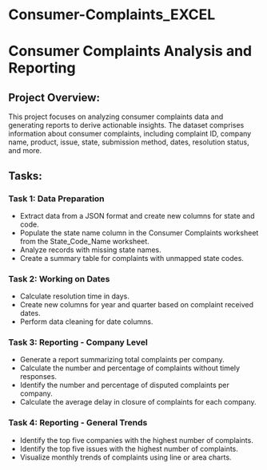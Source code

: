 # Consumer-Complaints_EXCEL

# Consumer Complaints Analysis and Reporting

## Project Overview:

This project focuses on analyzing consumer complaints data and generating reports to derive actionable insights. The dataset comprises information about consumer complaints, including complaint ID, company name, product, issue, state, submission method, dates, resolution status, and more.

## Tasks:

### Task 1: Data Preparation
- Extract data from a JSON format and create new columns for state and code.
- Populate the state name column in the Consumer Complaints worksheet from the State_Code_Name worksheet.
- Analyze records with missing state names.
- Create a summary table for complaints with unmapped state codes.

### Task 2: Working on Dates
- Calculate resolution time in days.
- Create new columns for year and quarter based on complaint received dates.
- Perform data cleaning for date columns.

### Task 3: Reporting - Company Level
- Generate a report summarizing total complaints per company.
- Calculate the number and percentage of complaints without timely responses.
- Identify the number and percentage of disputed complaints per company.
- Calculate the average delay in closure of complaints for each company.

### Task 4: Reporting - General Trends
- Identify the top five companies with the highest number of complaints.
- Identify the top five issues with the highest number of complaints.
- Visualize monthly trends of complaints using line or area charts.
